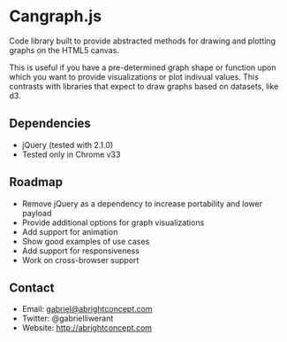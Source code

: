 # Cangraph.js

Code library built to provide abstracted methods for drawing and plotting graphs
on the HTML5 canvas.

This is useful if you have a pre-determined graph shape or function upon which
you want to provide visualizations or plot indivual values. This contrasts with
libraries that expect to draw graphs based on datasets, like d3.

## Dependencies

* jQuery (tested with 2.1.0)
* Tested only in Chrome v33

## Roadmap

* Remove jQuery as a dependency to increase portability and lower payload
* Provide additional options for graph visualizations
* Add support for animation
* Show good examples of use cases
* Add support for responsiveness
* Work on cross-browser support

## Contact

* Email: gabriel@abrightconcept.com
* Twitter: @gabrielliwerant
* Website: http://abrightconcept.com